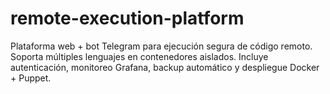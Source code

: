# remote-execution-platform
Plataforma web + bot Telegram para ejecución segura de código remoto. Soporta múltiples lenguajes en contenedores aislados. Incluye autenticación, monitoreo Grafana, backup automático y despliegue Docker + Puppet. 
